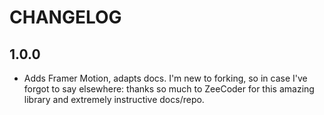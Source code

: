 # CHANGELOG

## 1.0.0

- Adds Framer Motion, adapts docs. I'm new to forking, so in case I've forgot to say elsewhere: thanks so much to ZeeCoder for this amazing library and extremely instructive docs/repo.
